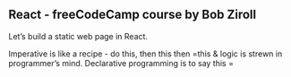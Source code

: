 ## React - freeCodeCamp course by Bob Ziroll ##


Let’s build a static web page in React.

Imperative is like a recipe - do this, then this then =this & logic is strewn in programmer’s mind. Declarative programming is to say this = 
